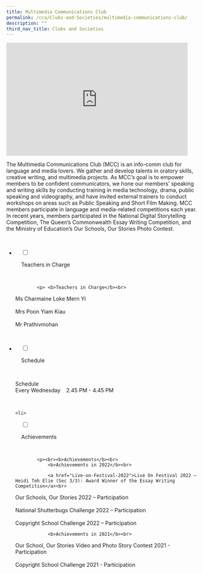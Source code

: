 ```yaml
---
title: Multimedia Communications Club
permalink: /cca/Clubs-and-Societies/multimedia-communications-club/
description: ""
third_nav_title: Clubs and Societies
---
```

<iframe allowfullscreen="true" height="299" width="480" frameborder="0" src="https://docs.google.com/presentation/d/e/2PACX-1vTGcIGqwvmmawYbg9zjouzd_-KvrhvGl7LYupuXLMiIBNHIVE39SpLG-vKN3DIqFEFHqVlBxdZXXjaP/embed?start=false&amp;loop=false&amp;delayms=3000"></iframe>

The Multimedia Communications Club (MCC) is an info-comm club for language and media lovers. We gather and develop talents in oratory skills, creative writing, and multimedia projects. As MCC’s goal is to empower members to be confident communicators, we hone our members’ speaking and writing skills by conducting training in media technology, drama, public speaking and videography, and have invited external trainers to conduct workshops on areas such as Public Speaking and Short Film Making. MCC members participate in language and media-related competitions each year. In recent years, members participated in the National Digital Storytelling Competition, The Queen’s Commonwealth Essay Writing Competition, and the Ministry of Education’s Our Schools, Our Stories Photo Contest.

<ul class="jekyllcodex_accordion">

  <li>

    <input type="checkbox" id="accordion1">

    <label for="accordion1">Teachers in Charge</label>

    <div>

			<p> <b>Teachers in Charge</b><br>
				
Ms Charmaine Loke Mern Yi<br>  
Mrs Poon Yiam Kiau<br>  
Mr Prathivmohan<br>
			
</p>

    </div>

</li>
	<li>

    <input type="checkbox" id="accordion2">

    <label for="accordion2">Schedule </label>

    <div>

<p>Schedule<br> 
Every Wednesday    2.45 PM - 4.45 PM			<br></p>

    </div>

</li>
	
	<li>

    <input type="checkbox" id="accordion3">

    <label for="accordion3">Achievements</label>

    <div>

			<p><br><b>Achievements</b><br>
				<b>Achievements in 2022</b><br>
				
				<a href="Live-on-Festival-2022">Live On Festival 2022 – Heidi Teh Elie (Sec 3/3): Award Winner of the Essay Writing Competition</a><br>
				
Our Schools, Our Stories 2022 – Participation<br>  
National Shutterbugs Challenge 2022 – Participation<br>  
Copyright School Challenge 2022 – Participation<br>  
  
				<b>Achievements in 2021</b><br>  
Our School, Our Stories Video and Photo Story Contest 2021 - Participation<br>  
Copyright School Challenge 2021 - Participation<br>
			</p>
			
    </div>

</li>
	
	

	
</ul>